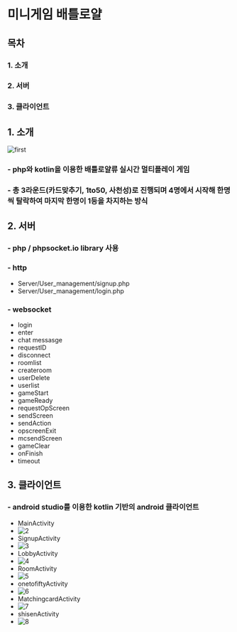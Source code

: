 # 미니게임 배틀로얄

## 목차
### 1. 소개
### 2. 서버
### 3. 클라이언트

## 1. 소개
![first](https://user-images.githubusercontent.com/79510083/121180078-667ebc80-c89b-11eb-8bf7-73d68c18436b.png)

### - php와 kotlin을 이용한 배틀로얄류 실시간 멀티플레이 게임
### - 총 3라운드(카드맞추기, 1to50, 사천성)로 진행되며 4명에서 시작해 한명씩 탈락하여 마지막 한명이 1등을 차지하는 방식
## 2. 서버
### - php / phpsocket.io library 사용
### - http
* Server/User_management/signup.php
* Server/User_management/login.php
### - websocket
* login
* enter
* chat messasge
* requestID
* disconnect
* roomlist
* createroom
* userDelete
* userlist
* gameStart
* gameReady
* requestOpScreen
* sendScreen
* sendAction
* opscreenExit
* mcsendScreen
* gameClear
* onFinish
* timeout
## 3. 클라이언트
### - android studio를 이용한 kotlin 기반의 android 클라이언트
* MainActivity
* ![2](https://user-images.githubusercontent.com/79510083/121180474-ddb45080-c89b-11eb-9d8c-9214f518ec9b.png)
* SignupActivity
* ![3](https://user-images.githubusercontent.com/79510083/121180496-e3aa3180-c89b-11eb-80b8-d2c703d03855.png)
* LobbyActivity
* ![4](https://user-images.githubusercontent.com/79510083/121180520-e9077c00-c89b-11eb-9b2f-53f3bf632d43.png)
* RoomActivity
* ![5](https://user-images.githubusercontent.com/79510083/121180550-f15fb700-c89b-11eb-9453-6fcee26687f1.png)
* onetofiftyActivity
* ![6](https://user-images.githubusercontent.com/79510083/121180563-f6246b00-c89b-11eb-831f-ecb309dd9c8d.png)
* MatchingcardActivity
* ![7](https://user-images.githubusercontent.com/79510083/121180592-fb81b580-c89b-11eb-97c7-33d40c7302a8.png)
* shisenActivity
* ![8](https://user-images.githubusercontent.com/79510083/121180624-00df0000-c89c-11eb-9e6d-3dc8c7718e17.png)
